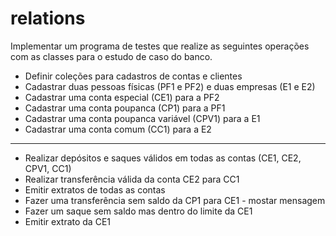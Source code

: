 # relations

Implementar um programa de testes que realize as seguintes operações com as classes para o estudo de caso do banco. 

- Definir coleções para cadastros de contas e clientes
- Cadastrar duas pessoas físicas (PF1 e PF2) e duas empresas (E1 e E2)
- Cadastrar uma conta especial (CE1) para a PF2
- Cadastrar uma conta poupanca (CP1) para a PF1
- Cadastrar uma conta poupanca variável (CPV1) para a E1
- Cadastrar uma conta comum (CC1) para a E2

---

- Realizar depósitos e saques válidos em todas as contas (CE1, CE2, CPV1, CC1)
- Realizar transferência válida da conta CE2 para CC1
- Emitir extratos de todas as contas
- Fazer uma transferência sem saldo da CP1 para CE1 - mostar mensagem
- Fazer um saque sem saldo mas dentro do limite da CE1
- Emitir extrato da CE1